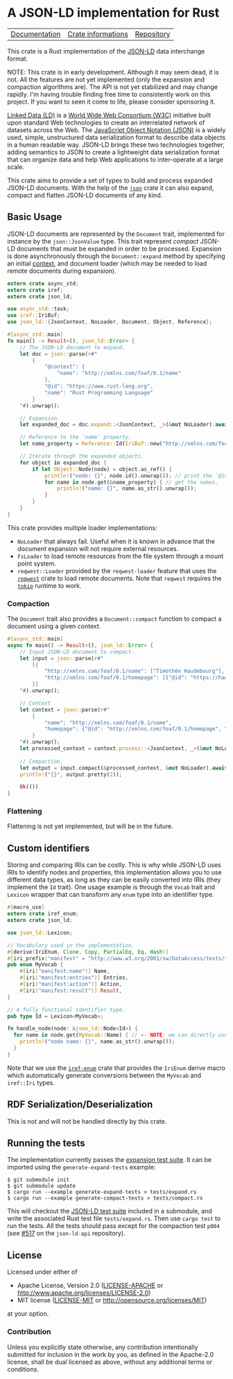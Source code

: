 # A JSON-LD implementation for Rust

<table><tr>
	<td><a href="https://docs.rs/json-ld">Documentation</a></td>
	<td><a href="https://crates.io/crates/json-ld">Crate informations</a></td>
	<td><a href="https://github.com/timothee-haudebourg/json-ld">Repository</a></td>
</tr></table>

This crate is a Rust implementation of the
[JSON-LD](https://www.w3.org/TR/json-ld/)
data interchange format.

NOTE: This crate is in early development. Although it may seem dead, it is not.
All the features are not yet implemented (only the expansion and compaction algorithms are).
The API is not yet stabilized and may change rapidly.
I'm having trouble finding free time to consistently work on this project.
If you want to seen it come to life, please consider sponsoring it.

[Linked Data (LD)](https://www.w3.org/standards/semanticweb/data)
is a [World Wide Web Consortium (W3C)](https://www.w3.org/)
initiative built upon standard Web technologies to create an
interrelated network of datasets across the Web.
The [JavaScript Object Notation (JSON)](https://tools.ietf.org/html/rfc7159) is
a widely used, simple, unstructured data serialization format to describe
data objects in a human readable way.
JSON-LD brings these two technologies together, adding semantics to JSON
to create a lightweight data serialization format that can organize data and
help Web applications to inter-operate at a large scale.

This crate aims to provide a set of types to build and process expanded
JSON-LD documents.
With the help of the [`json`](https://crates.io/crates/json)
crate it can also expand, compact and flatten JSON-LD documents of any kind.

## Basic Usage

JSON-LD documents are represented by the `Document` trait,
implemented for instance by the `json::JsonValue` type.
This trait represent *compact* JSON-LD documents that must be expanded in order
to be processed.
Expansion is done asynchronously through the `Document::expand` method by
specifying an initial [context](https://www.w3.org/TR/json-ld11/#the-context),
and document loader
(which may be needed to load remote documents during expansion).

```rust
extern crate async_std;
extern crate iref;
extern crate json_ld;

use async_std::task;
use iref::IriBuf;
use json_ld::{JsonContext, NoLoader, Document, Object, Reference};

#[async_std::main]
fn main() -> Result<(), json_ld::Error> {
	// The JSON-LD document to expand.
	let doc = json::parse(r#"
		{
			"@context": {
				"name": "http://xmlns.com/foaf/0.1/name"
			},
			"@id": "https://www.rust-lang.org",
			"name": "Rust Programming Language"
		}
	"#).unwrap();

	// Expansion.
	let expanded_doc = doc.expand::<JsonContext, _>(&mut NoLoader).await?;

	// Reference to the `name` property.
	let name_property = Reference::Id(IriBuf::new("http://xmlns.com/foaf/0.1/name").unwrap());

	// Iterate through the expanded objects.
	for object in expanded_doc {
		if let Object::Node(node) = object.as_ref() {
			println!("node: {}", node.id().unwrap()); // print the `@id`
			for name in node.get(&name_property) { // get the names.
				println!("name: {}", name.as_str().unwrap());
			}
		}
	}
}
```

This crate provides multiple loader implementations:
  - `NoLoader` that always fail. Useful when it is known in advance that the
    document expansion will not require external resources.
  - `FsLoader` to load remote resources from the file system through a
    mount point system.
  - `reqwest::Loader` provided by the `reqwest-loader` feature that uses the
    [`reqwest`](https://crates.io/crates/reqwest) crate to load remote documents.
	Note that `reqwest` requires the
	[`tokio`](https://crates.io/crates/tokio) runtime to work.

### Compaction

The `Document` trait also provides a `Document::compact` function to compact a document using a given context.

```rust
#[async_std::main]
async fn main() -> Result<(), json_ld::Error> {
	// Input JSON-LD document to compact.
	let input = json::parse(r#"
		[{
			"http://xmlns.com/foaf/0.1/name": ["Timothée Haudebourg"],
			"http://xmlns.com/foaf/0.1/homepage": [{"@id": "https://haudebourg.net/"}]
		}]
	"#).unwrap();

	// Context
	let context = json::parse(r#"
		{
			"name": "http://xmlns.com/foaf/0.1/name",
			"homepage": {"@id": "http://xmlns.com/foaf/0.1/homepage", "@type": "@id"}
		}
	"#).unwrap();
	let processed_context = context.process::<JsonContext, _>(&mut NoLoader, None).await?;
	
	// Compaction.
	let output = input.compact(&processed_context, &mut NoLoader).await.unwrap();
	println!("{}", output.pretty(2));

	Ok(())
}
```

### Flattening

Flattening is not yet implemented, but will be in the future.

## Custom identifiers

Storing and comparing IRIs can be costly.
This is why while JSON-LD uses IRIs to identify nodes and properties, this implementation
allows you to use different data types, as long as they can be easily converted
into IRIs (they implement the `Id` trait).
One usage example is through the `Vocab` trait and `Lexicon` wrapper that can
transform any `enum` type into an identifier type.

```rust
#[macro_use]
extern crate iref_enum;
extern crate json_ld;

use json_ld::Lexicon;

// Vocabulary used in the implementation.
#[derive(IriEnum, Clone, Copy, PartialEq, Eq, Hash)]
#[iri_prefix("manifest" = "http://www.w3.org/2001/sw/DataAccess/tests/test-manifest#")]
pub enum MyVocab {
	#[iri("manifest:name")] Name,
	#[iri("manifest:entries")] Entries,
	#[iri("manifest:action")] Action,
	#[iri("manifest:result")] Result,
}

// A fully functional identifier type.
pub type Id = Lexicon<MyVocab>;

fn handle_node(node: &json_ld::Node<Id>) {
  for name in node.get(MyVocab::Name) { // <- NOTE: we can directly use `MyVocab` here.
  	println!("node name: {}", name.as_str().unwrap());
  }
}
```

Note that we use the [`iref-enum`](https://crates.io/crates/iref-enum)
crate that provides the `IriEnum` derive macro which automatically generate
conversions between the `MyVocab` and `iref::Iri` types.

## RDF Serialization/Deserialization

This is not and will not be handled directly by this crate.

## Running the tests

The implementation currently passes the
[expansion test suite](https://w3c.github.io/json-ld-api/tests/expand-manifest.html).
It can be imported using the `generate-expand-tests` example:
```
$ git submodule init
$ git submodule update
$ cargo run --example generate-expand-tests > tests/expand.rs
$ cargo run --example generate-compact-tests > tests/compact.rs
```

This will checkout the [JSON-LD test suite](https://github.com/w3c/json-ld-api/) included in a submodule,
and write the associated Rust test file `tests/expand.rs`.
Then use `cargo test` to run the tests.
All the tests should pass except for the compaction test `p004`
(see [#517](https://github.com/w3c/json-ld-api/issues/517#) on the `json-ld-api` repository).

## License

Licensed under either of

 * Apache License, Version 2.0 ([LICENSE-APACHE](LICENSE-APACHE) or http://www.apache.org/licenses/LICENSE-2.0)
 * MIT license ([LICENSE-MIT](LICENSE-MIT) or http://opensource.org/licenses/MIT)

at your option.

### Contribution

Unless you explicitly state otherwise, any contribution intentionally submitted
for inclusion in the work by you, as defined in the Apache-2.0 license, shall be dual licensed as above, without any
additional terms or conditions.
